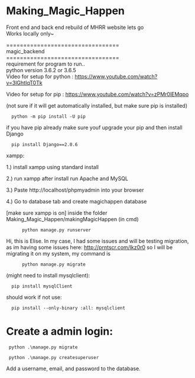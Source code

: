 # Making_Magic_Happen<br>
Front end and back end rebuild of MHRR website lets go<br>
Works locally only~

=================================<br>
magic_backend<br>
=================================<br>
requirement for program to run.. <br>
python version 3.6.2 or 3.6.5 <br>
Video for setup for python :
    https://www.youtube.com/watch?v=3lGhtIqT0Tk
  
  
Video for setup for pip :
    https://www.youtube.com/watch?v=zPMr0lEMqpo  
  
(not sure if it will get automatically installed, but make sure pip is installed) 


      python -m pip install -U pip 


if you have pip already make sure youf upgrade your pip and then install Django 

      pip install Django==2.0.6


xampp:


1.) install xampp using standard install

2.) run xampp after install run Apache and MySQL

3.) Paste http://localhost/phpmyadmin into your browser

4.) Go to database tab and create magichappen database

 [make sure xampp is on] 
inside the folder Making_Magic_Happen/makingMagicHappen (in cmd) 

          python manage.py runserver
          
Hi, this is Elise. In my case, I had some issues and will be testing migration, as im having some issues here:
http://prntscr.com/lkz0r0
so I will be migrating it on my system, my command is

          python manage.py migrate


(might need to install mysqlclient):


      pip install mysqlClient 


should work if not use:


      pip install --only-binary :all: mysqlclient
      
# Create a admin login:

     python .\manage.py migrate

     python .\manage.py createsuperuser 
     
 Add a username, email, and password to the database.
     


